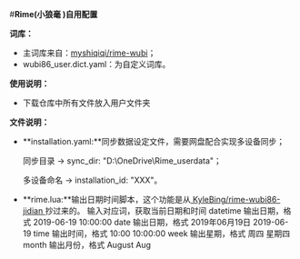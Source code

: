#**Rime(小狼毫 )自用配置**

**词库：**
  * 主词库来自：[myshiqiqi/rime-wubi]([url](https://github.com/myshiqiqi/rime-wubi))；
  * wubi86_user.dict.yaml：为自定义词库。

**使用说明：**
  - 下载仓库中所有文件放入用户文件夹

**文件说明：**

  * **installation.yaml:**同步数据设定文件，需要网盘配合实现多设备同步；
    
    同步目录 → sync_dir: "D:\\OneDrive\\Rime_userdata"；
    
    多设备命名 → installation_id: "XXX"。
  * **rime.lua:**输出日期时间脚本，这个功能是从[ KyleBing/rime-wubi86-jidian ]([url](https://github.com/KyleBing/rime-wubi86-jidian))抄过来的。
      输入对应词，获取当前日期和时间
         datetime 输出日期，格式 2019-06-19 10:00:00
         date 输出日期，格式 2019年06月19日 2019-06-19
         time 输出时间，格式 10:00 10:00:00
         week 输出星期，格式 周四 星期四
         month 输出月份，格式 August Aug

